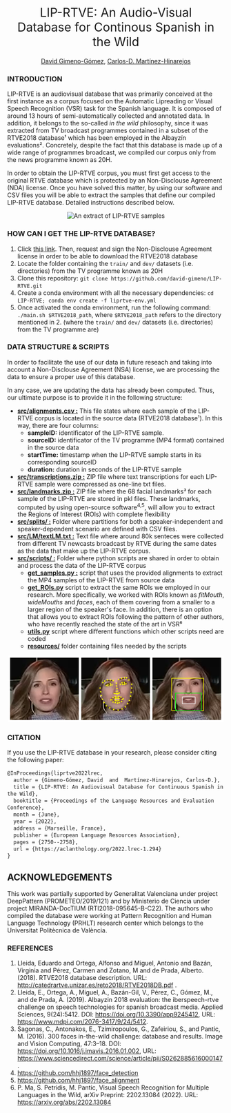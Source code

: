 <h1 align="center"><span style="font-weight:normal">LIP-RTVE: An Audio-Visual<br />Database for Continous Spanish in the Wild</h1>  

  <div align="center">
    
[David Gimeno-Gómez](https://scholar.google.es/citations?user=DVRSla8AAAAJ&hl=en), [Carlos-D. Martínez-Hinarejos](https://scholar.google.es/citations?user=M_EmUoIAAAAJ&hl=en)
</div>

### INTRODUCTION
LIP-RTVE is an audiovisual database that was primarily conceived at the first instance as a corpus focused on the Automatic Lipreading or Visual Speech Recognition (VSR) task for the Spanish language. It is composed of around 13 hours of semi-automatically collected and annotated data. In addition, it belongs to the so-called _in the wild_ philosophy, since it was extracted from TV broadcast programmes contained in a subset of the RTVE2018 database¹ which has been employed in the Albayzín evaluations². Concretely, despite the fact that this database is made up of a wide range of programmes broadcast, we compiled our corpus only from the news programme known as 20H.

In order to obtain the LIP-RTVE corpus, you must first get access to the original RTVE database which is protected by an Non-Disclouse Agreement (NDA) license. Once you have solved this matter, by using our software and CSV files you will be able to extract the samples that define our compiled LIP-RTVE database. Detailed instructions described below.

<p align="center">
  <img src="https://github.com/david-gimeno/LIP-RTVE/blob/main/docs/samples_corpus.gif" width="500" alt="An extract of LIP-RTVE samples"/>
</p>

### HOW CAN I GET THE LIP-RTVE DATABASE? 

1. Click [this link](http://catedrartve.unizar.es/rtvedatabase.html). Then, request and sign the Non-Disclouse Agreement license in order to be able to download the RTVE2018 database 
2. Locate the folder containing the `train/` and `dev/` datasets (i.e. directories) from the TV programme known as 20H
3. Clone this repository: ```git clone https://github.com/david-gimeno/LIP-RTVE.git```
4. Create a conda environment with all the necessary dependencies: ```cd LIP-RTVE; conda env create -f liprtve-env.yml```
5. Once activated the conda environment, run the following command: ```./main.sh $RTVE2018_path```, where ```$RTVE2018_path``` refers to the directory mentioned in 2. (where the `train/` and `dev/` datasets (i.e. directories) from the TV programme are)

### DATA STRUCTURE & SCRIPTS

In order to facilitate the use of our data in future reseach and taking into account a Non-Disclouse Agreement (NSA) license, we are
processing the data to ensure a proper use of this database.

In any case, we are updating the data has already been computed. Thus, our ultimate purpose is to provide it in the following structure:

- [**src/alignments.csv :**](https://github.com/david-gimeno/LIP-RTVE/blob/main/src/alignments.csv) This file states where each sample of the LIP-RTVE corpus is located in the source data (RTVE2018 database¹). In this way, there are four columns:
     - **sampleID:** identificator of the LIP-RTVE sample.
     - **sourceID:** identificator of the TV programme (MP4 format) contained in the source data
     - **startTime:** timestamp when the LIP-RTVE sample starts in its corresponding sourceID
     - **duration:** duration in seconds of the LIP-RTVE sample
- [**src/transcriptions.zip :**](https://github.com/david-gimeno/LIP-RTVE/tree/main/src) ZIP file where text transcriptions for each LIP-RTVE sample were compressed as one-line txt files.
- [**src/landmarks.zip :**](https://github.com/david-gimeno/LIP-RTVE/tree/main/src) ZIP file where the 68 facial landmarks³ for each sample of the LIP-RTVE are stored in pkl files. These landmarks, computed by using open-source software<sup>4,5</sup>, will allow you to extract the Regions of Interest (ROIs) with complete flexibility
- [**src/splits/ :**](https://github.com/david-gimeno/LIP-RTVE/tree/main/src/splits) Folder where partitions for both a speaker-independent and speaker-dependent scenario are defined with CSV files.
- [**src/LM/textLM.txt :**](https://github.com/david-gimeno/LIP-RTVE/tree/main/src/LM/) Text file where around 80k senteces were collected from different TV newcasts broadcast by RTVE during the same dates as the data that make up the LIP-RTVE corpus. 
- [**src/scripts/ :**](https://github.com/david-gimeno/LIP-RTVE/tree/main/src/scripts) Folder where python scripts are shared in order to obtain and process the data of the LIP-RTVE corpus
  - [**get_samples.py :**](https://github.com/david-gimeno/LIP-RTVE/blob/main/src/scripts/get_samples.py) script that uses the provided alignments to extract the MP4 samples of the LIP-RTVE from source data
  - [**get_ROIs.py**](https://github.com/david-gimeno/LIP-RTVE/blob/main/src/scripts/get_ROIs.py) script to extract the same ROIs we employed in our research. More specifically, we worked with ROIs known as _fitMouth_, _wideMouths_ and _faces_, each of them covering from a smaller to a larger region of the speaker's face. In addition, there is an option that allows you to extract ROIs following the pattern of other authors, who have recently reached the state of the art in VSR⁶
  - [**utils.py**](https://github.com/david-gimeno/LIP-RTVE/blob/main/src/scripts/utils.py) script where different functions which other scripts need are coded
  - [**resources/**](https://github.com/david-gimeno/LIP-RTVE/tree/main/src/scripts/resources) folder containing files needed by the scripts

<p align="center">
  <img src="https://github.com/david-gimeno/LIP-RTVE/blob/main/docs/roi_extraction_process.png" width="500" alt="An extract of LIP-RTVE samples"/>
</p>

### CITATION

If you use the LIP-RTVE database in your research, please consider citing the following paper:

```
@InProceedings{liprtve2022lrec,
  author = {Gimeno-Gómez, David  and  Martínez-Hinarejos, Carlos-D.},
  title = {LIP-RTVE: An Audiovisual Database for Continuous Spanish in the Wild},
  booktitle = {Proceedings of the Language Resources and Evaluation Conference},
  month = {June},
  year = {2022},
  address = {Marseille, France},
  publisher = {European Language Resources Association},
  pages = {2750--2758},
  url = {https://aclanthology.org/2022.lrec-1.294}
}
```
## ACKNOWLEDGEMENTS

This work was partially supported by Generalitat Valenciana under project DeepPattern (PROMETEO/2019/121) and by Ministerio de Ciencia under project MIRANDA-DocTIUM (RTI2018-095645-B-C22). The authors who compiled the database were working at Pattern Recognition and Human Language Technology (PRHLT) research center which belongs to the Universitat Politècnica de València.

### REFERENCES

1. Lleida, Eduardo and Ortega, Alfonso and Miguel, Antonio and Bazán, Virginia and Pérez, Carmen and Zotano, M and de Prada, Alberto. (2018). RTVE2018 database description. URL: http://catedrartve.unizar.es/reto2018/RTVE2018DB.pdf .
2. Lleida, E., Ortega, A., Miguel, A., Bazán-Gil, V., Pérez, C., Gómez, M., and de Prada, A. (2019). Albayzin 2018 evaluation: the iberspeech-rtve challenge on speech technologies for spanish broadcast media. Applied Sciences, 9(24):5412. DOI: https://doi.org/10.3390/app9245412, URL: https://www.mdpi.com/2076-3417/9/24/5412.
3. Sagonas, C., Antonakos, E., Tzimiropoulos, G., Zafeiriou, S., and Pantic, M. (2016). 300 faces in-the-wild challenge: database and results. Image and
Vision Computing, 47:3–18. DOI: https://doi.org/10.1016/j.imavis.2016.01.002, URL: https://www.sciencedirect.com/science/article/pii/S0262885616000147 .
4. https://github.com/hhj1897/face_detection
5. https://github.com/hhj1897/face_alignment
6. P. Ma, S. Petridis, M. Pantic, Visual Speech Recognition for Multiple Languages in the Wild, arXiv Preprint: 2202.13084 (2022). URL: https://arxiv.org/abs/2202.13084
